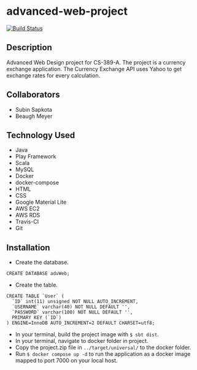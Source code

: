 # advanced-web-project

[![Build Status](https://travis-ci.org/subin215/advanced-web-project.svg?branch=master)](https://travis-ci.org/subin215/advanced-web-project)

## Description
Advanced Web Design project for CS-389-A. The project is a currency exchange application. The Currency Exchange API uses Yahoo to get exchange rates for every calculation.

## Collaborators
* Subin Sapkota
* Beaugh Meyer 

## Technology Used
* Java
* Play Framework
* Scala
* MySQL
* Docker
* docker-compose
* HTML
* CSS
* Google Material Lite
* AWS EC2
* AWS RDS
* Travis-CI
* Git

## Installation
- Create the database.
```mysql
CREATE DATABASE advWeb;
```

- Create the table.
```mysql
CREATE TABLE `User` (
  `ID` int(11) unsigned NOT NULL AUTO_INCREMENT,
  `USERNAME` varchar(40) NOT NULL DEFAULT '',
  `PASSWORD` varchar(100) NOT NULL DEFAULT '',
  PRIMARY KEY (`ID`)
) ENGINE=InnoDB AUTO_INCREMENT=2 DEFAULT CHARSET=utf8;
```
- In your terminal, build the project image with `$ sbt dist`.
- In your terminal, navigate to docker folder in project. 
- Copy the project.zip file in `../target/universal/` to the docker folder.
- Run `$ docker compose up -d` to run the application as a docker image mapped to port 7000 on your local host.



